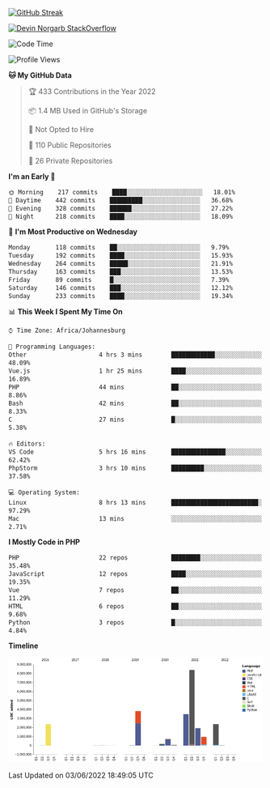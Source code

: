 
[![GitHub Streak](http://github-readme-streak-stats.herokuapp.com?user=DevinNorgarb&date_format=M%20j%5B%2C%20Y%5D)](https://git.io/streak-stats)


[![Devin Norgarb StackOverflow](https://github-readme-stackoverflow.vercel.app/?userID=4993755)](https://stackoverflow.com/users/4993755/devin-norgarb)

<!--START_SECTION:waka-->
![Code Time](http://img.shields.io/badge/Code%20Time-0%20secs-blue)

![Profile Views](http://img.shields.io/badge/Profile%20Views-0-blue)

**🐱 My GitHub Data** 

> 🏆 433 Contributions in the Year 2022
 > 
> 📦 1.4 MB Used in GitHub's Storage 
 > 
> 🚫 Not Opted to Hire
 > 
> 📜 110 Public Repositories 
 > 
> 🔑 26 Private Repositories  
 > 
**I'm an Early 🐤** 

```text
🌞 Morning    217 commits    ████░░░░░░░░░░░░░░░░░░░░░   18.01% 
🌆 Daytime    442 commits    █████████░░░░░░░░░░░░░░░░   36.68% 
🌃 Evening    328 commits    ██████░░░░░░░░░░░░░░░░░░░   27.22% 
🌙 Night      218 commits    ████░░░░░░░░░░░░░░░░░░░░░   18.09%

```
📅 **I'm Most Productive on Wednesday** 

```text
Monday       118 commits    ██░░░░░░░░░░░░░░░░░░░░░░░   9.79% 
Tuesday      192 commits    ████░░░░░░░░░░░░░░░░░░░░░   15.93% 
Wednesday    264 commits    █████░░░░░░░░░░░░░░░░░░░░   21.91% 
Thursday     163 commits    ███░░░░░░░░░░░░░░░░░░░░░░   13.53% 
Friday       89 commits     █░░░░░░░░░░░░░░░░░░░░░░░░   7.39% 
Saturday     146 commits    ███░░░░░░░░░░░░░░░░░░░░░░   12.12% 
Sunday       233 commits    ████░░░░░░░░░░░░░░░░░░░░░   19.34%

```


📊 **This Week I Spent My Time On** 

```text
⌚︎ Time Zone: Africa/Johannesburg

💬 Programming Languages: 
Other                    4 hrs 3 mins        ████████████░░░░░░░░░░░░░   48.09% 
Vue.js                   1 hr 25 mins        ████░░░░░░░░░░░░░░░░░░░░░   16.89% 
PHP                      44 mins             ██░░░░░░░░░░░░░░░░░░░░░░░   8.86% 
Bash                     42 mins             ██░░░░░░░░░░░░░░░░░░░░░░░   8.33% 
C                        27 mins             █░░░░░░░░░░░░░░░░░░░░░░░░   5.38%

🔥 Editors: 
VS Code                  5 hrs 16 mins       ███████████████░░░░░░░░░░   62.42% 
PhpStorm                 3 hrs 10 mins       █████████░░░░░░░░░░░░░░░░   37.58%

💻 Operating System: 
Linux                    8 hrs 13 mins       ████████████████████████░   97.29% 
Mac                      13 mins             ░░░░░░░░░░░░░░░░░░░░░░░░░   2.71%

```

**I Mostly Code in PHP** 

```text
PHP                      22 repos            ████████░░░░░░░░░░░░░░░░░   35.48% 
JavaScript               12 repos            ████░░░░░░░░░░░░░░░░░░░░░   19.35% 
Vue                      7 repos             ██░░░░░░░░░░░░░░░░░░░░░░░   11.29% 
HTML                     6 repos             ██░░░░░░░░░░░░░░░░░░░░░░░   9.68% 
Python                   3 repos             █░░░░░░░░░░░░░░░░░░░░░░░░   4.84%

```


**Timeline**

![Chart not found](https://raw.githubusercontent.com/DevinNorgarb/DevinNorgarb/main/charts/bar_graph.png) 


 Last Updated on 03/06/2022 18:49:05 UTC
<!--END_SECTION:waka-->

